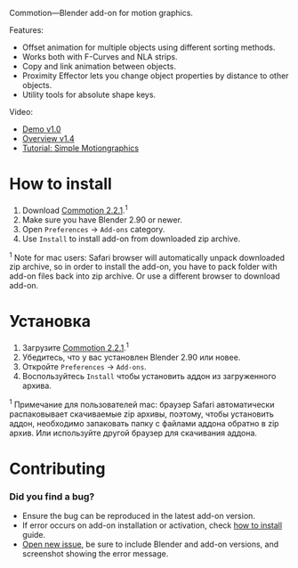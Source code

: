 Commotion—Blender add-on for motion graphics.

Features:

* Offset animation for multiple objects using different sorting methods.
* Works both with F-Curves and NLA strips.
* Copy and link animation between objects.
* Proximity Effector lets you change object properties by distance to other objects.
* Utility tools for absolute shape keys.

Video:

* [Demo v1.0](http://youtu.be/gLj4PvHbm4s)
* [Overview v1.4](https://youtu.be/YNtaR00sA40)
* [Tutorial: Simple Motiongraphics](http://youtu.be/qbJMTOUdxRY)


How to install
==========================

1. Download [Commotion 2.2.1][v_latest].<sup>1</sup>
2. Make sure you have Blender 2.90 or newer.
3. Open `Preferences` → `Add-ons` category.
4. Use `Install` to install add-on from downloaded zip archive.

<sup>1</sup> Note for mac users: Safari browser will automatically unpack downloaded zip archive, so in order to install the add-on, you have to pack folder with add-on files back into zip archive. Or use a different browser to download add-on.


Установка
==========================

1. Загрузите [Commotion 2.2.1][v_latest].<sup>1</sup>
2. Убедитесь, что у вас установлен Blender 2.90 или новее.
3. Откройте `Preferences` → `Add-ons`.
4. Воспользуйтесь `Install` чтобы установить аддон из загруженного архива.

<sup>1</sup> Примечание для пользователей mac: браузер Safari автоматически распаковывает скачиваемые zip архивы, поэтому, чтобы установить аддон, необходимо запаковать папку с файлами аддона обратно в zip архив. Или используйте другой браузер для скачивания аддона.


Contributing
==========================

### Did you find a bug?

* Ensure the bug can be reproduced in the latest add-on version.
* If error occurs on add-on installation or activation, check [how to install](#how-to-install) guide.
* [Open new issue][new_issue], be sure to include Blender and add-on versions, and screenshot showing the error message.


[v_latest]: https://github.com/mrachinskiy/commotion/releases/download/v2.2.1-blender2.90.0/commotion-2_2_1.zip
[new_issue]: https://github.com/mrachinskiy/commotion/issues/new

